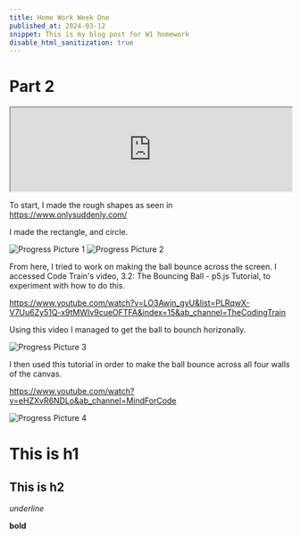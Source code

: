 ```yaml
---
title: Home Work Week One
published_at: 2024-03-12
snippet: This is my blog post for W1 homework 
disable_html_sanitization: true
---
```

# Part 2
<iframe width= 100% src="https://editor.p5js.org/w0nd3rland-23/full/vQU_LU9Uk"></iframe>

To start, I made the rough shapes as seen in https://www.onlysuddenly.com/

I made the rectangle, and circle. 

![Progress Picture 1](/241203_WEEKONE/P1.png)
![Progress Picture 2](/241203_WEEKONE/P2.png)

From here, I tried to work on making the ball bounce across the screen. I accessed Code Train's video, 3.2: The Bouncing Ball - p5.js Tutorial, to experiment with how to do this. 

https://www.youtube.com/watch?v=LO3Awjn_gyU&list=PLRqwX-V7Uu6Zy51Q-x9tMWIv9cueOFTFA&index=15&ab_channel=TheCodingTrain

Using this video I managed to get the ball to bounch horizonally. 

![Progress Picture 3](/241203_WEEKONE/p3.png)

I then used this tutorial in order to make the ball bounce across all four walls of the canvas. 

https://www.youtube.com/watch?v=eHZXvR6NDLo&ab_channel=MindForCode

![Progress Picture 4](/241203_WEEKONE/p4.png)

# This is h1

## This is h2

_underline_

**bold**

